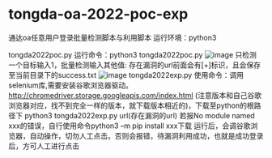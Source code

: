 # tongda-oa-2022-poc-exp
通达oa任意用户登录批量检测脚本与利用脚本
运行环境：python3

tongda2022poc.py 运行命令：python3 tongda2022poc.py
![image](https://user-images.githubusercontent.com/51362701/183559819-a89b6b3e-cdb6-4a39-b329-bb64015d644f.png) 
只检测一个目标输入1，批量检测输入其他值: 存在漏洞的url前面会有[+]标识，且会保存至当前目录下的success.txt
![image](https://user-images.githubusercontent.com/51362701/183559874-bad54fe0-d737-4344-bb80-e777feef3af8.png)
tongda2022exp.py 使用命令：调用selenium库,需要安装谷歌浏览器驱动。 http://chromedriver.storage.googleapis.com/index.html (注意版本和自己谷歌浏览器对应，找不到完全一样的版本，就下载版本相近的)，下载至python的根路径下 python3 tongda2022exp.py url(存在漏洞的url)
若报No module named xxx的错误，自行使用命令python3 –m pip install xxx下载
运行后，会调谷歌浏览器，自动操作，切勿人工点击。否则会报错，待漏洞利用成功，也就是成功登录后，方可人工进行点击
